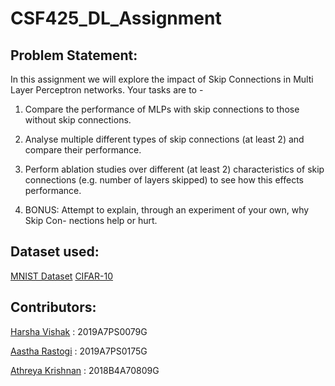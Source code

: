 # CSF425_DL_Assignment

## Problem Statement:


In this assignment we will explore the impact of
Skip Connections in Multi Layer Perceptron networks. Your tasks are to -
1. Compare the performance of MLPs with skip connections to those without skip
connections.

2. Analyse multiple different types of skip connections (at least 2) and compare their
performance.

3. Perform ablation studies over different (at least 2) characteristics of skip connections
(e.g. number of layers skipped) to see how this effects performance.

4. BONUS: Attempt to explain, through an experiment of your own, why Skip Con-
nections help or hurt.

## Dataset used: 

[MNIST Dataset](https://www.tensorflow.org/datasets/catalog/mnist)
[CIFAR-10](https://www.tensorflow.org/datasets/catalog/cifar10)

## Contributors:

[Harsha Vishak](https://github.com/harshaVishak) : 2019A7PS0079G

[Aastha Rastogi](https://github.com/astelrastogi) : 2019A7PS0175G

[Athreya Krishnan](https://github.com/athu15) : 2018B4A70809G
